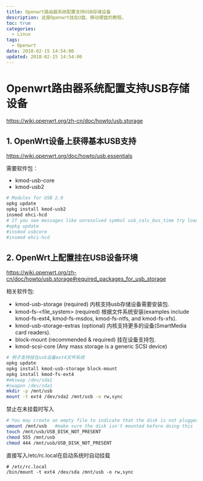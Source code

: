 ```yaml
---
title: Openwrt路由器系统配置支持USB存储设备
description: 这是Openwrt挂在U盘、移动硬盘的教程。
toc: true
categories:
  - Linux
tags:
  - Openwrt
date: 2018-02-15 14:54:00
updated: 2018-02-15 14:54:00
---
```


# Openwrt路由器系统配置支持USB存储设备

https://wiki.openwrt.org/zh-cn/doc/howto/usb.storage

## 1. OpenWrt设备上获得基本USB支持

https://wiki.openwrt.org/doc/howto/usb.essentials

需要软件包：

* kmod-usb-core
* kmod-usb2

```sh
# Modules for USB 2.0
opkg update
opkg install kmod-usb2
insmod ehci-hcd
# If you see messages like unresolved symbol usb_calc_bus_time try loading usbcore and then try ehci-hcd again:
#opkg update
#insmod usbcore
#insmod ehci-hcd
```

## 2. OpenWrt上配置挂在USB设备环境

https://wiki.openwrt.org/zh-cn/doc/howto/usb.storage#required_packages_for_usb_storage

相关软件包:

* kmod-usb-storage (required) 内核支持usb存储设备需要安装包.
* kmod-fs-<file_system> (required) 根据文件系统安装(examples include kmod-fs-ext4, kmod-fs-msdos, kmod-fs-ntfs, and kmod-fs-xfs).
* kmod-usb-storage-extras (optional) 内核支持更多的设备(SmartMedia card readers).
* block-mount (recommended & required) 挂在设备支持包.
* kmod-scsi-core (Any mass storage is a generic SCSI device)

```sh
# 例子支持挂在usb设备ext4文件系统
opkg update
opkg install kmod-usb-storage block-mount
opkg install kmod-fs-ext4
#mkswap /dev/sda1
#swapon /dev/sda1
mkdir -p /mnt/usb
mount -t ext4 /dev/sda2 /mnt/usb -o rw,sync
```

禁止在未挂载时写入

```sh
# You may create an empty file to indicate that the disk is not plugged in so that you don't put files directly onto NAND by doing
umount /mnt/usb   #make sure the disk isn't mounted before doing this
touch /mnt/usb/USB_DISK_NOT_PRESENT
chmod 555 /mnt/usb 
chmod 444 /mnt/usb/USB_DISK_NOT_PRESENT
```

直接写入/etc/rc.local在启动系统时自动挂载

```
# /etc/rc.local
/bin/mount -t ext4 /dev/sda /mnt/usb -o rw,sync
```

